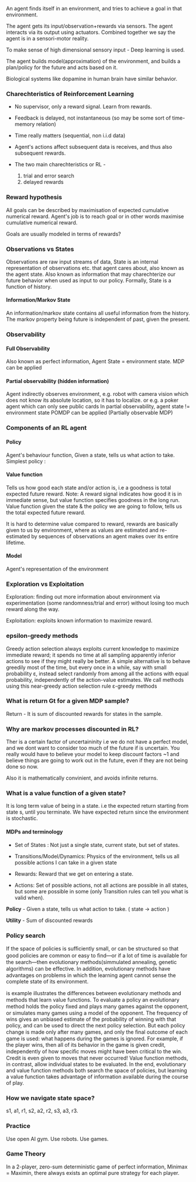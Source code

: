 
An agent finds itself in an environment, and tries to achieve
a goal in that environment.

The agent gets its input/observation+rewards via sensors.
The agent interacts via its output using actuators.
Combined together we say the agent is in a sensori-motor reality.

To make sense of high dimensional sensory input - Deep learning is used.

The agent builds model(approximation) of the environment,
and builds a plan/policy for the future and acts based on it.

Biological systems like dopamine in human brain have similar behavior.

### Charechteristics of Reinforcement Learning

* No supervisor, only a reward signal. Learn from rewards.

* Feedback is delayed, not instantaneous (so may be some sort of time-memory relation)

* Time really matters (sequential, non i.i.d data)

* Agent's actions affect subsequent data is receives, and thus also subsequent rewards.

* The two main charechteristics or RL - 
    1. trial and error search
    2. delayed rewards 

### Reward hypothesis

All goals can be described by maximisation of expected cumulative numerical reward. Agent's job is to reach goal or in other words maximise cumulative numerical reward.

Goals are usually modeled in terms of rewards?

### Observations vs States

Observations are raw input streams of data,
State is an internal representation of observations etc. that agent cares about, also known as the agent state.
Also known as information that may charechterize our future behavior when used as input to our policy.
Formally, State is a function of history.

#### Information/Markov State

An information/markov state contains all useful information from the history. The markov property being
future is independent of past, given the present.

### Observability

#### Full Observability

Also known as perfect information,
Agent State = environment state.
MDP can be applied

#### Partial observability (hidden information)

Agent indirectly observes environment, e.g. robot with camera vision which does not know its absolute location, so it has to localize.
or e.g. a poker agent which can only see public cards
In partial observability, agent state != environment state
POMDP can be applied (Partially observable MDP)

### Components of an RL agent

#### Policy

Agent's behaviour function, Given a state, tells us what action to take.
Simplest policy : 

#### Value function

Tells us how good each state and/or action is, i.e a goodness is total expected future reward. Note: A reward signal indicates how good it is in immediate sense, but value function specifies goodness in the long run.
Value function given the state & the policy we are going to follow, tells us the total expected future reward.

It is hard to determine value compared to reward, rewards are basically given to us by environment, where as values are estimated and re-estimated by sequences of observations an agent makes over its entire lifetime.



#### Model

Agent's representation of the environment

### Exploration vs Exploitation

Exploration: finding out more information about environment via experimentation (some randomness/trial and error) without losing too much reward along the way.

Exploitation: exploits known information to maximize reward.

### epsilon-greedy methods

Greedy action selection always exploits current knowledge to maximize immediate
reward; it spends no time at all sampling apparently inferior actions to see if they might really be better.
A simple alternative is to behave greedily most of the time, but every once in a while, say with small
probability ε, instead select randomly from among all the actions with equal probability, independently
of the action-value estimates. We call methods using this near-greedy action selection rule ε-greedy
methods

### What is return Gt for a given MDP sample?

Return - It is sum of discounted rewards for states in the sample.

### Why are markov processes discounted in RL?

Ther is a certain factor of uncertaininity i.e we do not have a perfect model, and we dont
want to consider too much of the future if is uncertain. You really would have to believe your model to keep discount factors ~1 and believe things are going to work out in the future, even if they are not being done so now.

Also it is mathematically convinient, and avoids infinite returns.

### What is a value function of a given state?

It is long term value of being in a state. i.e the expected return starting from state s, until you terminate. We have expected return since the environment is stochastic.

#### MDPs and terminology

* Set of States : Not just a single state, current state, but set of states.

* Transitions/Model/Dynamics: Physics of the environment, tells us all possible actions I can take in a given state

* Rewards: Reward that we get on entering a state.

* Actions: Set of possible actions, not all actions are possible in all states, but some are possible in some (only Transition rules can tell you what is valid when).

**Policy** - Given a state, tells us what action to take. ( state -> action )

**Utility** - Sum of discounted rewards


### Policy search

 If the space of policies is suﬃciently small, or can be structured so that good policies are common or easy to ﬁnd—or if a lot of time is available for the search—then evolutionary methods(simmulated annealing, genetic algorithms) can be eﬀective. In addition, evolutionary methods have advantages on problems in which the learning agent cannot sense the complete state of its environment. 

 is example illustrates the diﬀerences between evolutionary methods and methods that learn value functions. To evaluate a policy an evolutionary method holds the policy ﬁxed and plays many games against the opponent, or simulates many games using a model of the opponent. The frequency of wins gives an unbiased estimate of the probability of winning with that policy, and can be used to direct the next policy selection. But each policy change is made only after many games, and only the ﬁnal outcome of each game is used: what happens during the games is ignored. For example, if the player wins, then all of its behavior in the game is given credit, independently of how speciﬁc moves might have been critical to the win. Credit is even given to moves that never occurred! Value function methods, in contrast, allow individual states to be evaluated. In the end, evolutionary and value function methods both search the space of policies, but learning a value function takes advantage of information available during the course of play. 

### How we navigate state space?

s1, a1, r1,
s2, a2, r2,
s3, a3, r3.

### Practice

Use open AI gym.
Use robots.
Use games.


### Game Theory

In a 2-player, zero-sum deterministic game
of perfect information,
Minimax = Maximin, there always exists an optimal pure strategy for each player.

